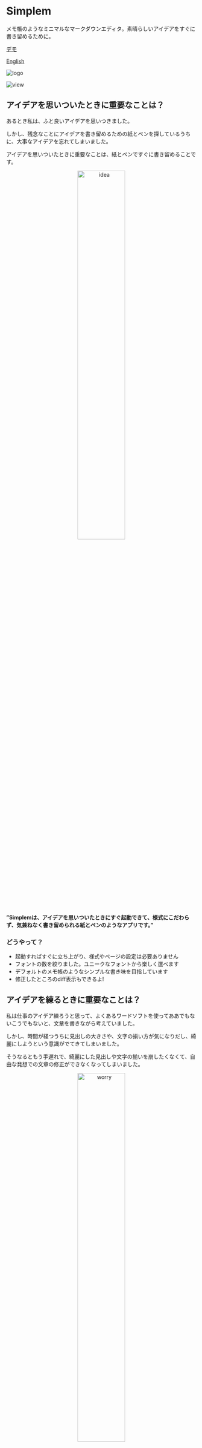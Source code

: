 <!--
いまコメントを読んでるあなた。恥ずかしいから見てはだめです。

# 伝わるプレゼン from スティーブジョブス
## 1. ストーリーを伝える
 個人的なストーリーの方が伝わる
 
## 2. 意表をつくような統計データを提示する
過去８０万年最高のガス濃度であるなど

## 3. 比喩を作る
越えることが出来ない経済の堀を持つ城

## 4. サプライズを用意する
新表品が三つ　電話、インターネット、ipod　→　iphone

## 5. 画像や動画を見せる
動画なら人は見る
--> 


# Simplem
メモ帳のようなミニマルなマークダウンエディタ。素晴らしいアイデアをすぐに書き留めるために。

[デモ](https://isahamawan.github.io/Simplem)

[English](https://github.com/isahamawan/Simplem/blob/master/README.md)

![logo](https://github.com/isahamawan/Simplem/blob/master/misc/readme_src/capture/simplem_logo.png)
<!--<img src="https://github.com/isahamawan/Simplem/blob/master/misc/readme_src/capture/simplem_logo.png" width="50%">-->

![view](https://github.com/isahamawan/Simplem/blob/master/misc/readme_src/capture/simplem.png)
<!--<img src="https://github.com/isahamawan/Simplem/blob/master/misc/readme_src/capture/simplem.png" width="50%">-->



## アイデアを思いついたときに重要なことは？
あるとき私は、ふと良いアイデアを思いつきました。

しかし、残念なことにアイデアを書き留めるための紙とペンを探しているうちに、大事なアイデアを忘れてしまいました。

アイデアを思いついたときに重要なことは、紙とペンですぐに書き留めることです。


<!--![idea](https://github.com/isahamawan/Simplem/blob/master/misc/readme_src/idea.png)-->
<div align="center">
<img src="https://github.com/isahamawan/Simplem/blob/master/misc/readme_src/idea.png" width="50%" alt="idea">
</div>

**”Simplemは、アイデアを思いついたときにすぐ起動できて、様式にこだわらず、気兼ねなく書き留められる紙とペンのようなアプリです。”**

### どうやって？
- 起動すればすぐに立ち上がり、様式やページの設定は必要ありません
- フォントの数を絞りました。ユニークなフォントから楽しく選べます
- デフォルトのメモ帳のようなシンプルな書き味を目指しています
- 修正したところのdiff表示もできるよ!


## アイデアを練るときに重要なことは？
私は仕事のアイデア練ろうと思って、よくあるワードソフトを使ってああでもないこうでもないと、文章を書きながら考えていました。

しかし、時間が経つうちに見出しの大きさや、文字の揃い方が気になりだし、綺麗にしようという意識がでてきてしまいました。

そうなるともう手遅れで、綺麗にした見出しや文字の揃いを崩したくなくて、自由な発想での文章の修正ができなくなってしまいました。


<!--![worry](https://github.com/isahamawan/Simplem/blob/master/misc/readme_src/fast.png)-->
<div align="center">
<img src="https://github.com/isahamawan/Simplem/blob/master/misc/readme_src/fast.png" width="50%" alt="worry">
</div>


こうなってしまうと例え「綺麗さを崩しても良いから自由に書こう」と意識しても、綺麗さを維持したいという自分の心が邪魔して、思うように書けません。

**”Simplemは、「綺麗さ」を考えずにアイデアを練ることだけに集中するための「頭の中のメモ帳」のようなアプリです。”**

<!--![consentration](https://github.com/isahamawan/Simplem/blob/master/misc/readme_src/meditation.png)-->
<div align="center">
<img src="https://github.com/isahamawan/Simplem/blob/master/misc/readme_src/meditation.png" width="50%" alt="consentration">
</div>

### どうやって？
- マークダウン記法が使えるため、文章の「綺麗さ」へのこだわりに時間を取られません
- 「綺麗さ」の維持にあまり時間を取られない割に、見出しや太字が程よく綺麗に表示され、アイデアの整理に役立ちます
- マークダウンのマークが編集時以外は表示されない（ライブプレビュー）ため、文章を読むことの邪魔しません
- 他のライブプレビューのマークダウンエディタと違い、編集画面の文字のサイズが統一されているため、自由な発想で気兼ねなく文章を書けます
	- 嘘だと思う人は、騙されたと思って、あなたの明日の予定を、Simplemと他のマークダウンエディタで書き比べてみてください
- 見出しをもとに、自動で目次とリンクが作成されるため、簡単に文書の中を行ったり来たりできます
- その他にも「頭の中のメモ帳」をコンピュータ上に実現するための工夫を日々追加しています

## まとめたアイデアを清書しなおすのは大変！
メモ帳にまとめたアイデアを、人に見せるためにワードソフトで清書するのに２時間かかった。

もっと多くの人に発表するために、清書からスライドを作るのにさらに２時間かかった。

あなたも経験ありますか？私の環境ではよくあります😂

**”Simplemは、一つのアイデアメモから、清書、スライドを作成できるアプリです。”**

<!--![all-purpose](https://github.com/isahamawan/Simplem/blob/master/misc/readme_src/all.png)-->
<div align="center">
<img src="https://github.com/isahamawan/Simplem/blob/master/misc/readme_src/all.png" width="50%" alt="all-purpose">
</div>

### どうやって？
- マークダウン記法でほどよく綺麗に整う
	- 印刷やPDF出力時は、見出しランクに合わせて見出しが大きく表示
- 出力時は、見出し１（h1）で自動改ページ　（⇦オプションでオンオフできます）
- 出力時は、水平線（hr）で改ページ　　　　（⇦オプションでオンオフできます）
- 「Slides」ボタンを押せば、スライドとして編集できる
	- 水平線（hr）で改ページ。スライドショーもできるよ!
- htmlのコメント表記で、編集画面に自分の気づきやアイデアをメモできる
	- 例えば次のようなコメントを文中に残せます。出力時には見えなくなります
		- `<! -- あとで文章に書き上げる素晴らしいアイデア！ -->`

# 機能一覧

- diff表示
![diff](https://github.com/isahamawan/Simplem/blob/master/misc/readme_src/capture/diff.png)
- 目次の自動生成(見出しベース)
![toc](https://github.com/isahamawan/Simplem/blob/master/misc/readme_src/capture/toc.png)
- スライド編集・表示(marp)
![slides](https://github.com/isahamawan/Simplem/blob/master/misc/readme_src/capture/slides.png)
- <！-- -->で印刷されないコメント機能(アイデア、メモと清書を共存・一括管理できる)
<!--- book編集・表示(marp)　（⇦文書モードとかぶるため無効化中）-->
- 半透明表示
- 常に最前面表示
- コードハイライト機能
- ツールバー
- 出力機能(pdf, html)
- htmlタグが有効
- ソースコードモード
- フォント切り替え(ユニークなフォントを用意)
- 印刷時はh1での改ページ
- 印刷時の---での改ページ
- マーメイドjs（スライド表示への対応はニーズがあれば）
- ダークモード
- ショートカットキー
- 音声入力（macのみ）
- 読み上げ<!--（macのみ）-->
<!-- - 編集画面の余分な余白を表示しない仕様 -->
<!-- - 目次も印刷-->


# Simplemが目指すもの
- デフォルトのメモ帳の代わりとしての、軽量で気兼ねなく使えるマークダウンエディタ
- スモールイズビューティフル
- 紙とペンのようなアプリ
- あくまでシンプルなフラットテキストのエディタ。画像や表、ファイルの管理はそれが得意なソフトウェアに任せる。
- 簡単な設計とし、誰でも改造や修正がしやすい
- 開発環境を汚さない(インストールを不要とし、可能な限りポータブルなソフトウェアとする。)
	- 新しいPCを使用するたびに、何度も再インストールのは大変。 さらに、新しいPCでは管理者権限が無いこともある。
- 良好な「書き味」
- メモ帳のように思いついたことをすぐに手軽に書けて、その書いたものをそのまま手間をかけずに、美しい体裁で文書、スライド、本として出力できる。
- 自動アップデートはしない。
	- ユーザーにとって煩わしいアップデートの催促や、使用中の想定外の機能追加などを避けるため。
	- ユーザーが新しい機能を試したくなった時に、自分の意思で新しいバージョンをダウンロードしてもらう。
	- ポータブル設計のアプリにしておけば、古いバージョンはフォルダごと削除するだけで大丈夫になる